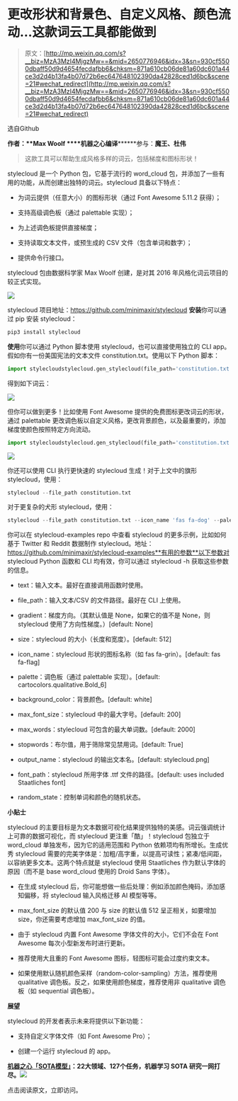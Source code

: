 # 更改形状和背景色、自定义风格、颜色流动…这款词云工具都能做到

> 原文：[http://mp.weixin.qq.com/s?__biz=MzA3MzI4MjgzMw==&mid=2650776946&idx=3&sn=930cf5500dbaff50d9d4654fecdafbb6&chksm=871a610cb06de81a60dc601a44ce3d2d4b13fa4b07d72b6ec647648102390da42828ced1d6bc&scene=21#wechat_redirect](http://mp.weixin.qq.com/s?__biz=MzA3MzI4MjgzMw==&mid=2650776946&idx=3&sn=930cf5500dbaff50d9d4654fecdafbb6&chksm=871a610cb06de81a60dc601a44ce3d2d4b13fa4b07d72b6ec647648102390da42828ced1d6bc&scene=21#wechat_redirect)

选自Github

**作者：****Max Woolf**
****机器之心编译********参与：****魔王、杜伟****

> 这款工具可以帮助生成风格多样的词云，包括梯度和图标形状！

stylecloud 是一个 Python 包，它基于流行的 word_cloud 包，并添加了一些有用的功能，从而创建出独特的词云。stylecloud 具备以下特点：

*   为词云提供（任意大小）的图标形状（通过 Font Awesome 5.11.2 获得）；

*   支持高级调色板（通过 palettable 实现）；

*   为上述调色板提供直接梯度；

*   支持读取文本文件，或预生成的 CSV 文件（包含单词和数字）；

*   提供命令行接口。

stylecloud 包由数据科学家 Max Woolf 创建，是对其 2016 年风格化词云项目的较正式实现。

![](../Images/8e3f82b825f7a56c7cc5e647cd750f2e.jpg)

stylecloud 项目地址：https://github.com/minimaxir/stylecloud
**安装**你可以通过 pip 安装 stylecloud：

```py
pip3 install stylecloud
```

**使用**你可以通过 Python 脚本使用 stylecloud，也可以直接使用独立的 CLI app。假如你有一份美国宪法的文本文件 constitution.txt。使用以下 Python 脚本：

```py
import stylecloudstylecloud.gen_stylecloud(file_path='constitution.txt')
```

得到如下词云：

![](../Images/a2be4bf7c58e6be65440b550826f5cd0.jpg)

但你可以做到更多！比如使用 Font Awesome 提供的免费图标更改词云的形状，通过 palettable 更改调色板以自定义风格，更改背景颜色，以及最重要的，添加梯度使颜色按照特定方向流动。

```py
import stylecloudstylecloud.gen_stylecloud(file_path='constitution.txt', icon_name='fas fa-dog', palette='colorbrewer.diverging.Spectral_11', background_color='black', gradient='horizontal')
```

![](../Images/4122db3b5360763aeba913e0dba5e4e9.jpg)

你还可以使用 CLI 执行更快速的 stylecloud 生成！对于上文中的旗形 stylecloud，使用：

```py
stylecloud --file_path constitution.txt
```

对于更复杂的犬形 stylecloud，使用：

```py
stylecloud --file_path constitution.txt --icon_name 'fas fa-dog' --palette colorbrewer.diverging.Spectral_11 --background_color black --gradient horizontal
```

你可以在 stylecloud-examples repo 中查看 stylecloud 的更多示例，比如如何基于 Twitter 和 Reddit 数据制作 stylecloud。地址：https://github.com/minimaxir/stylecloud-examples**有用的参数**以下参数对 stylecloud Python 函数和 CLI 均有效，你可以通过 stylecloud -h 获取这些参数的信息。

*   text：输入文本。最好在直接调用函数时使用。

*   file_path：输入文本/CSV 的文件路径。最好在 CLI 上使用。

*   gradient：梯度方向。（其默认值是 None，如果它的值不是 None，则 stylecloud 使用了方向性梯度。）[default: None]

*   size：stylecloud 的大小（长度和宽度）。[default: 512]

*   icon_name：stylecloud 形状的图标名称（如 fas fa-grin）。[default: fas fa-flag]

*   palette：调色板（通过 palettable 实现）。[default: cartocolors.qualitative.Bold_6]

*   background_color：背景颜色。[default: white]

*   max_font_size：stylecloud 中的最大字号。[default: 200]

*   max_words：stylecloud 可包含的最大单词数。[default: 2000]

*   stopwords：布尔值，用于筛除常见禁用词。[default: True]

*   output_name：stylecloud 的输出文本名。[default: stylecloud.png]

*   font_path：stylecloud 所用字体 .ttf 文件的路径。[default: uses included Staatliches font]

*   random_state：控制单词和颜色的随机状态。

**小贴士**

stylecloud 的主要目标是为文本数据可视化结果提供独特的美感。词云强调统计上可靠的数据可视化，而 stylecloud 更注重「酷」！stylecloud 包独立于 word_cloud 单独发布，因为它的适用范围和 Python 依赖项均有所增长。生成优秀 stylecloud 需要的完美字体是：加粗/高字重，以提高可读性；紧凑/低间距，以容纳更多文本。这两个特点就是 stylecloud 使用 Staatliches 作为默认字体的原因（而不是 base word_cloud 使用的 Droid Sans 字体）。

*   在生成 stylecloud 后，你可能想做一些后处理：例如添加颜色掩码，添加感知偏移，将 stylecloud 输入风格迁移 AI 模型等等。

*   max_font_size 的默认值 200 与 size 的默认值 512 呈正相关，如要增加 size，你还需要考虑增加 max_font_size 的值。

*   由于 stylecloud 内置 Font Awesome 字体文件的大小，它们不会在 Font Awesome 每次小型新发布时进行更新。

*   推荐使用大且重的 Font Awesome 图标，轻图标可能会过度约束文本。

*   如果使用默认随机颜色采样（random-color-sampling）方法，推荐使用 qualitative 调色板。反之，如果使用颜色梯度，推荐使用非 qualitative 调色板（如 sequential 调色板）。

**展望**

stylecloud 的开发者表示未来将提供以下新功能：

*   支持自定义字体文件（如 Font Awesome Pro）；

*   创建一个运行 stylecloud 的 app。

**[机器之心「SOTA模型」](http://mp.weixin.qq.com/s?__biz=MzA3MzI4MjgzMw==&mid=2650770891&idx=1&sn=25bde35991047a997337c8dd25350089&chksm=871a49b5b06dc0a36fc3407e3643550ef97f72b007e67c4f4be250bfd60c9fdc5389624569c0&scene=21#wechat_redirect)****：****22****大领域、127个任务，机器学习 SOTA 研究一网打尽。****[![](../Images/b9b6a80298070cc7bfd0977f3781a267.jpg)](http://mp.weixin.qq.com/s?__biz=MzA3MzI4MjgzMw==&mid=2650770891&idx=1&sn=25bde35991047a997337c8dd25350089&chksm=871a49b5b06dc0a36fc3407e3643550ef97f72b007e67c4f4be250bfd60c9fdc5389624569c0&scene=21#wechat_redirect)**

点击阅读原文，立即访问。
